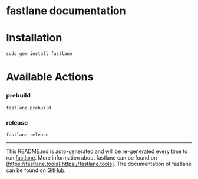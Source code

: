 fastlane documentation
================
# Installation
```
sudo gem install fastlane
```
# Available Actions
### prebuild
```
fastlane prebuild
```

### release
```
fastlane release
```


----

This README.md is auto-generated and will be re-generated every time to run [fastlane](https://fastlane.tools).
More information about fastlane can be found on [https://fastlane.tools](https://fastlane.tools).
The documentation of fastlane can be found on [GitHub](https://github.com/fastlane/fastlane/tree/master/fastlane).